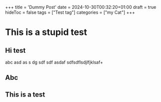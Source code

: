 +++
title = 'Dummy Post'
date = 2024-10-30T00:32:20+01:00
draft = true
hideToc = false
tags = ["Test tag"]
categories = ["my Cat"]
+++
# This is a stupid test
## Hi test
abc
asd
as
s
dg
sdf
sdf
asdaf
sdfsdflsdjlfjklsaf+
## Abc

## This is a test